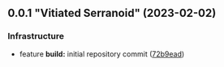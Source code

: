## 0.0.1 "Vitiated Serranoid" (2023-02-02)

### Infrastructure

 * feature  **build:** initial repository commit ([72b9ead](https://github.com/mosaic-design/infra/commit/72b9ead8bc4d6d668beb1fb73cd2b7846e83f565))

